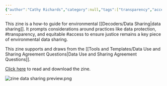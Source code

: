```yaml
---
{"author":"Cathy Richards","category":null,"tags":["transparency","access"],"dg-publish":true,"permalink":"/how-to-guides-and-zines/zine-the-data-we-own/","dgPassFrontmatter":true}
---
```


This zine is a how-to guide for environmental [[Decoders/Data Sharing\|data sharing]]. It prompts considerations around practices like data protection, #transparency, and equitable #access to ensure justice remains a key piece of environmental data sharing.

  

This zine supports and draws from the [[Tools and Templates/Data Use and Sharing Agreement Questions\|Data Use and Sharing Agreement Questions]].

  
[Click here](https://zenodo.org/records/15285148) to read and download the zine.


![zine data sharing preview.png](/img/user/Photos%20for%20Resource%20Library/zine%20data%20sharing%20preview.png)